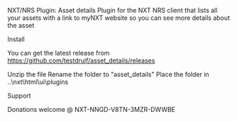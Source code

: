 NXT/NRS Plugin: Asset details Plugin for the NXT NRS client that lists all your assets with a link to myNXT website so you can see more details about the asset

Install

You can get the latest release from https://github.com/testdruif/asset_details/releases

Unzip the file 
Rename the folder to "asset_details"
Place the folder in ..\nxt\html\ui\plugins

Support

Donations welcome @ NXT-NNGD-V8TN-3MZR-DWWBE
